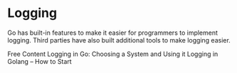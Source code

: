 # Logging

Go has built-in features to make it easier for programmers to implement logging. Third parties have also built additional tools to make logging easier.

<ResourceGroupTitle>Free Content</ResourceGroupTitle>
<BadgeLink colorScheme='yellow' badgeText='Read' href='https://www.honeybadger.io/blog/golang-logging/'>Logging in Go: Choosing a System and Using it</BadgeLink>
<BadgeLink colorScheme='yellow' badgeText='Read' href='https://www.loggly.com/use-cases/logging-in-golang-how-to-start/'>Logging in Golang – How to Start</BadgeLink>